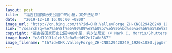 ```yaml
---
layout: post
title:  "福吉谷国家历史公园中的小屋，宾夕法尼亚"
date:   "2019-12-18 16:00:00 +0800"
image_url: "http://cn.bing.com/th?id=OHR.ValleyForge_ZH-CN8129420249_1920x1080.jpg&rf=LaDigue_1920x1080.jpg&pid=hp"
link: "/search?q=%e7%a6%8f%e5%90%89%e8%b0%b7%e5%9b%bd%e5%ae%b6%e5%8e%86%e5%8f%b2%e5%85%ac%e5%9b%ad&form=hpcapt&mkt=zh-cn"
copyright: "福吉谷国家历史公园中的小屋，宾夕法尼亚 (© Mark C. Morris/Shutterstock)"
image_hash: "e8d19131a1cb32e0a5edd92e17a0d367"
image_filename: "th?id=OHR.ValleyForge_ZH-CN8129420249_1920x1080.jpg&rf=LaDigue_1920x1080.jpg&pid=hp"
---
```


